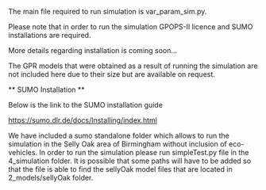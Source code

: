 The main file required to run simulation is var_param_sim.py.

Please note that in order to run the simulation GPOPS-II licence and SUMO installations are required.

More details regarding installation is coming soon...

The GPR models that were obtained as a result of running the simulation are not included here due to their size but are available on request. 

** SUMO Installation **

Below is the link to the SUMO installation guide

https://sumo.dlr.de/docs/Installing/index.html

We have included a sumo standalone folder which allows to run the simulation in the Selly Oak area of Birmingham without inclusion of eco-vehicles. In order to run the simulation please run simpleTest.py file in the 4_simulation folder. It is possible that some paths will have to be added so that the file is able to find the sellyOak model files that are located in 2_models/sellyOak folder.

